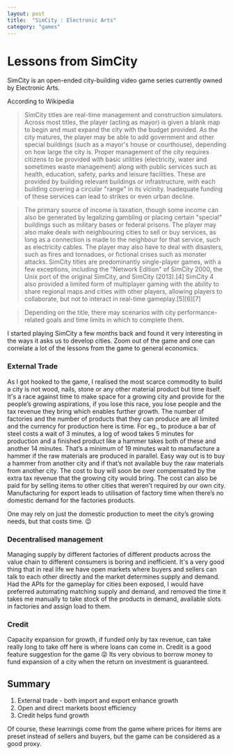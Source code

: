 ```yaml
---
layout: post
title:  "SimCity : Electronic Arts"
category: "games"
---
```


# Lessons from SimCity

SimCity is an open-ended city-building video game series currently owned by Electronic Arts. 

According to Wikipedia

> SimCity titles are real-time management and construction simulators. Across most titles, the player (acting as mayor) is given a blank map to begin and must expand the city with the budget provided. As the city matures, the player may be able to add government and other special buildings (such as a mayor's house or courthouse), depending on how large the city is. Proper management of the city requires citizens to be provided with basic utilities (electricity, water and sometimes waste management) along with public services such as health, education, safety, parks and leisure facilities. These are provided by building relevant buildings or infrastructure, with each building covering a circular "range" in its vicinity. Inadequate funding of these services can lead to strikes or even urban decline.
> 

> The primary source of income is taxation, though some income can also be generated by legalizing gambling or placing certain "special" buildings such as military bases or federal prisons. The player may also make deals with neighbouring cities to sell or buy services, as long as a connection is made to the neighbour for that service, such as electricity cables. The player may also have to deal with disasters, such as fires and tornadoes, or fictional crises such as monster attacks. SimCity titles are predominantly single-player games, with a few exceptions, including the "Network Edition" of SimCity 2000, the Unix port of the original SimCity, and SimCity (2013).[4] SimCity 4 also provided a limited form of multiplayer gaming with the ability to share regional maps and cities with other players, allowing players to collaborate, but not to interact in real-time gameplay.[5][6][7]
> 

> Depending on the title, there may scenarios with city performance-related goals and time limits in which to complete them.
> 

I started playing SimCity a few months back and found it very interesting in the ways it asks us to develop cities. Zoom out of the game and one can correlate a lot of the lessons from the game to general economics.

### External Trade

As I got hooked to the game, I realised the most scarce commodity to build a city is not wood, nails, stone or any other material product but time itself. It's a race against time to make space for a growing city and provide for the people’s growing aspirations, if you lose this race, you lose people and the tax revenue they bring which enables further growth. The number of factories and the number of products that they can produce are all limited and the currency for production here is time. For eg., to produce a bar of steel costs a wait of 3 minutes, a log of wood takes 5 minutes for production and a finished product like a hammer takes both of these and another 14 minutes. That’s a minimum of 19 minutes wait to manufacture a hammer if the raw materials are produced in parallel. Easy way out is to buy a hammer from another city and if that’s not available buy the raw materials from another city. The cost to buy will soon be over compensated by the extra tax revenue that the growing city would bring. The cost can also be paid for by selling items to other cities that weren’t required by our own city. Manufacturing for export leads to utilisation of factory time when there’s no domestic demand for the factories products.

One may rely on just the domestic production to meet the city’s growing needs, but that costs time. 😉

### Decentralised management

Managing supply by different factories of different products across the value chain to different consumers is boring and inefficient. It's a very good thing that in real life we have open markets where buyers and sellers can talk to each other directly and the market determines supply and demand. Had the APIs for the gameplay for cities been exposed, I would have preferred automating matching supply and demand, and removed the time it takes me manually to take stock of the products in demand, available slots in factories and assign load to them.

### Credit

Capacity expansion for growth, if funded only by tax revenue, can take really long to take off here is where loans can come in. Credit is a good feature suggestion for the game 😜 Its very obvious to borrow money to fund expansion of a city when the return on investment is guaranteed.

## Summary

1. External trade - both import and export enhance growth
2. Open and direct markets boost efficiency
3. Credit helps fund growth

Of course, these learnings come from the game where prices for items are preset instead of sellers and buyers, but the game can be considered as a good proxy.